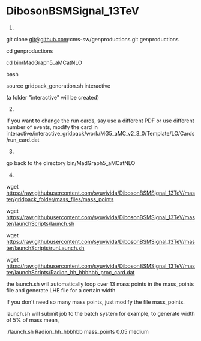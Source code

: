 DibosonBSMSignal_13TeV
======================

1)
git clone git@github.com:cms-sw/genproductions.git genproductions
 
cd genproductions
 
cd bin/MadGraph5_aMCatNLO

bash

source gridpack_generation.sh interactive

(a folder "interactive" will be created)

2) 

 If you want to change the run cards, say use a different PDF
 or use different number of events, modify the card
 in
  interactive/interactive_gridpack/work/MG5_aMC_v2_3_0/Template/LO/Cards/run_card.dat 

3) 
 go back to the directory bin/MadGraph5_aMCatNLO

4) 
wget https://raw.githubusercontent.com/syuvivida/DibosonBSMSignal_13TeV/master/gridpack_folder/mass_files/mass_points

wget https://raw.githubusercontent.com/syuvivida/DibosonBSMSignal_13TeV/master/launchScripts/launch.sh

wget https://raw.githubusercontent.com/syuvivida/DibosonBSMSignal_13TeV/master/launchScripts/runLaunch.sh

wget https://raw.githubusercontent.com/syuvivida/DibosonBSMSignal_13TeV/master/launchScripts/Radion_hh_hbbhbb_proc_card.dat

the launch.sh will automatically loop over 13 mass points in
 the mass_points file and generate LHE file for a certain width

 If you don't need so many mass points, just modify the 
 file mass_points.
 
 launch.sh will submit job to the batch system
 for example, to generate width of 5% of mass mean,
 
 ./launch.sh Radion_hh_hbbhbb mass_points 0.05 medium
 
 

